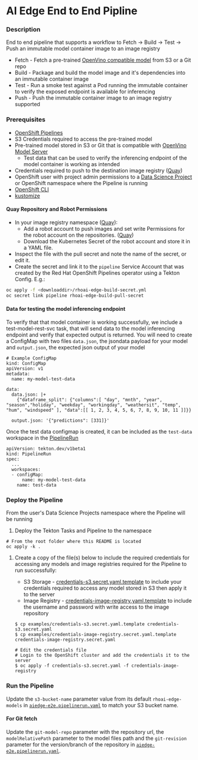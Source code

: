 # AI Edge End to End Pipline

### Description
End to end pipeline that supports a workflow to Fetch -> Build -> Test -> Push an immutable model container image to an image registry

* Fetch - Fetch a pre-trained [OpenVino compatible model](https://docs.openvino.ai/2023.2/Supported_Model_Formats.html) from S3 or a Git repo
* Build - Package and build the model image and it's dependencies into an immutable container image
* Test - Run a smoke test against a Pod running the immutable container to verify the exposed endpoint is available for inferencing
* Push - Push the immutable container image to an image registry supported

### Prerequisites
* [OpenShift Pipelines](https://docs.openshift.com/pipelines/1.12/install_config/installing-pipelines.html#op-installing-pipelines-operator-in-web-console_installing-pipelines)
* S3 Credentials required to access the pre-trained model
* Pre-trained model stored in S3 or Git that is compatible with [OpenVino Model Server](https://docs.openvino.ai/2023.2/Supported_Model_Formats.html) 
  * Test data that can be used to verify the inferencing endpoint of the model container is working as intended
* Credentials required to push to the destination image registry ([Quay](https://docs.quay.io/glossary/robot-accounts.html))
* OpenShift user with project admin permissions to a [Data Science Project](https://access.redhat.com/documentation/en-us/red_hat_openshift_data_science/1/html-single/getting_started_with_red_hat_openshift_data_science/index#creating-a-data-science-project_get-started) or OpenShift namespace where the Pipeline is running
* [OpenShift CLI](https://docs.openshift.com/container-platform/4.13/cli_reference/openshift_cli/getting-started-cli.html)
* [kustomize](https://kubectl.docs.kubernetes.io/guides/introduction/kustomize/)


#### Quay Repository and Robot Permissions
- In your image registry namespace ([Quay](https://quay.io)):
  - Add a robot account to push images and set write Permissions for the robot account on the repositories. ([Quay](https://access.redhat.com/documentation/en-us/red_hat_quay/3.10/html/use_red_hat_quay/use-quay-manage-repo))
  - Download the Kubernetes Secret of the robot account and store it in a YAML file.
- Inspect the file with the pull secret and note the name of the secret, or edit it.
- Create the secret and link it to the `pipeline` Service Account that was created by the Red Hat OpenShift Pipelines operator using a Tekton Config. E.g.:

```bash
oc apply -f <downloaddir>/rhoai-edge-build-secret.yml
oc secret link pipeline rhoai-edge-build-pull-secret
```

#### Data for testing the model inferencing endpoint
To verify that that model container is working successfully, we include a test-model-rest-svc task, that will send data to the model inferencing endpoint and verify that expected output is returned.  You will need to create a ConfigMap with two files `data.json`, the jsondata payload for your model and `output.json`, the expected json output of your model

```
# Example ConfigMap
kind: ConfigMap
apiVersion: v1
metadata:
  name: my-model-test-data

data:
  data.json: |+
    {"dataframe_split": {"columns":[ "day", "mnth", "year", "season","holiday", "weekday", "workingday", "weathersit", "temp", "hum", "windspeed" ], "data":[[ 1, 2, 3, 4, 5, 6, 7, 8, 9, 10, 11 ]]}}

  output.json: '{"predictions": [331]}'
```

Once the test data configmap is created, it can be included as the `test-data` workspace in the [PipelineRun](aiedge-e2e.pipelinerun.yaml)
```
apiVersion: tekton.dev/v1beta1
kind: PipelineRun
spec:
  ...
  workspaces:
  - configMap:
      name: my-model-test-data
    name: test-data
```

### Deploy the Pipeline
From the user's Data Science Projects namespace where the Pipeline will be running

1. Deploy the Tekton Tasks and Pipeline to the namespace
```
# From the root folder where this README is located
oc apply -k .
```

1. Create a copy of the file(s) below to include the required credentials for accessing any models and image registries required for the Pipeline to run successfully:
   * S3 Storage - [credentials-s3.secret.yaml.template](templates/credentials-s3.secret.yaml.template) to include your credentials required to access any model stored in S3 then apply it to the server
   * Image Registry - [credentials-image-registry.yaml.template](templates/credentials-image-registry.yaml.template) to include the username and password with write access to the image repository

   ```
   $ cp examples/credentials-s3.secret.yaml.template credentials-s3.secret.yaml
   $ cp examples/credentials-image-registry.secret.yaml.template credentials-image-registry.secret.yaml

   # Edit the credentials file
   # Login to the OpenShift cluster and add the credentials it to the server
   $ oc apply -f credentials-s3.secret.yaml -f credentials-image-registry
   ```

### Run the Pipeline

Update the `s3-bucket-name` parameter value from its default `rhoai-edge-models` in
[`aiedge-e2e.pipelinerun.yaml`](pipelines/tekton/aiedge-e2e/aiedge-e2e.pipelinerun.yaml) to match your S3 bucket name.

#### For Git fetch
Update the `git-model-repo` parameter with the repository url, the `modelRelativePath` parameter to the model files path and the `git-revision` parameter for the version/branch of the repository in [`aiedge-e2e.pipelinerun.yaml`](pipelines/tekton/aiedge-e2e/aiedge-e2e.pipelinerun.yaml).


